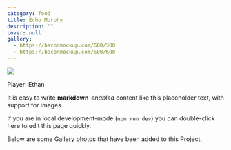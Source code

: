 ```yaml
---
category: food
title: Echo Murphy
description: ""
cover: null
gallery:
  - https://baconmockup.com/600/300
  - https://baconmockup.com/600/600
---
```

![](/img/echo-murph.png)

Player: Ethan

It is easy to write **markdown**-*enabled* content like this placeholder text, with support for images.

If you are in local development-mode (`npm run dev`) you can double-click here to edit this page quickly.

Below are some Gallery photos that have been added to this Project.